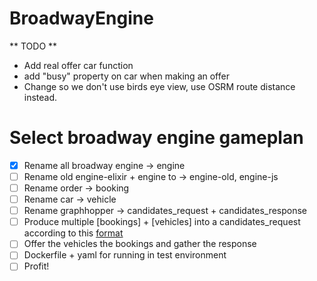 # BroadwayEngine

** TODO **

- Add real offer car function
- add "busy" property on car when making an offer
- Change so we don't use birds eye view, use OSRM route distance instead.

# Select broadway engine gameplan

- [x] Rename all broadway engine -> engine
- [ ] Rename old engine-elixir + engine to -> engine-old, engine-js
- [ ] Rename order -> booking
- [ ] Rename car -> vehicle
- [ ] Rename graphhopper -> candidates_request + candidates_response
- [ ] Produce multiple [bookings] + [vehicles] into a candidates_request according to this [format](https://docs.graphhopper.com/#tag/Route-Optimization-API)
- [ ] Offer the vehicles the bookings and gather the response
- [ ] Dockerfile + yaml for running in test environment
- [ ] Profit!
